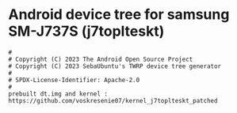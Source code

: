 # Android device tree for samsung SM-J737S (j7toplteskt)

```
#
# Copyright (C) 2023 The Android Open Source Project
# Copyright (C) 2023 SebaUbuntu's TWRP device tree generator
#
# SPDX-License-Identifier: Apache-2.0
#
prebuilt dt.img and kernel : https://github.com/voskresenie07/kernel_j7toplteskt_patched
```
